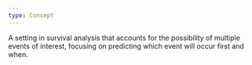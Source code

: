 ```yaml
---
type: Concept
---
```


A setting in survival analysis that accounts for the possibility of multiple events of interest, focusing on predicting which event will occur first and when.